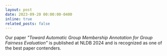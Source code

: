 ```yaml
---
layout: post
date: 2023-09-20 00:00:00-0400
inline: true
related_posts: false
---
```


Our paper *"Toward Automatic Group Membership Annotation for Group Fairness Evaluation"* is published at NLDB 2024 and is recognized as one of the best paper contenders.
